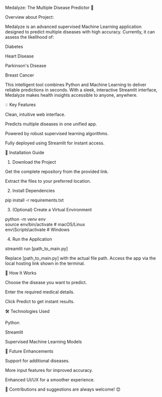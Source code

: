 Medalyze: The Multiple Disease Predictor 💉

Overview about Project:

Medalyze is an advanced supervised Machine Learning application designed to predict multiple diseases with high accuracy. Currently, it can assess the likelihood of:

Diabetes

Heart Disease

Parkinson's Disease

Breast Cancer

This intelligent tool combines Python and Machine Learning to deliver reliable predictions in seconds. With a sleek, interactive Streamlit interface, Medalyze makes health insights accessible to anyone, anywhere.

💡 Key Features

Clean, intuitive web interface.

Predicts multiple diseases in one unified app.

Powered by robust supervised learning algorithms.

Fully deployed using Streamlit for instant access.

🔧 Installation Guide

1. Download the Project

Get the complete repository from the provided link.

Extract the files to your preferred location.

2. Install Dependencies

pip install -r requirements.txt


3. (Optional) Create a Virtual Environment

python -m venv env  
source env/bin/activate   # macOS/Linux  
env\Scripts\activate      # Windows


4. Run the Application

streamlit run [path_to_main.py]


Replace [path_to_main.py] with the actual file path.
Access the app via the local hosting link shown in the terminal.

🚀 How It Works

Choose the disease you want to predict.

Enter the required medical details.

Click Predict to get instant results.

🛠️ Technologies Used

Python

Streamlit

Supervised Machine Learning Models

📌 Future Enhancements

Support for additional diseases.

More input features for improved accuracy.

Enhanced UI/UX for a smoother experience.

💬 Contributions and suggestions are always welcome! 😊
